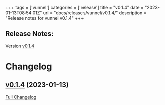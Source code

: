 +++
tags = ['vunnel']
categories = ['release']
title = "v0.1.4"
date = "2023-01-13T08:54:01Z"
url = "docs/releases/vunnel/v0.1.4/"
description = "Release notes for vunnel v0.1.4"
+++

## Release Notes:
Version [v0.1.4](https://github.com/anchore/vunnel/releases/tag/v0.1.4)

# Changelog

## [v0.1.4](https://github.com/anchore/vunnel/tree/v0.1.4) (2023-01-13)

[Full Changelog](https://github.com/anchore/vunnel/compare/v0.1.3...v0.1.4)
